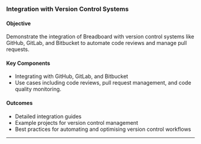 ### Integration with Version Control Systems

#### Objective

Demonstrate the integration of Breadboard with version control systems like GitHub, GitLab, and Bitbucket to automate code reviews and manage pull requests.

#### Key Components

- Integrating with GitHub, GitLab, and Bitbucket
- Use cases including code reviews, pull request management, and code quality monitoring.

#### Outcomes

- Detailed integration guides
- Example projects for version control management
- Best practices for automating and optimising version control workflows

---